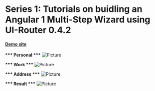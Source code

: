 # Series 1:  Tutorials on buidling an Angular 1 Multi-Step Wizard using UI-Router 0.4.2

#### [Demo site](http://multi-step-wizard.azurewebsites.net/series-1/#/form/personal)

<b>*** Personal ***</b>
![Picture](https://github.com/cwun/ng-multi-step-wizard-ui-router0/blob/master/screen-personal.png)

<b>*** Work ***</b>
![Picture](https://github.com/cwun/ng-multi-step-wizard-ui-router0/blob/master/screen-work.png)

<b>*** Address ***</b>
![Picture](https://github.com/cwun/ng-multi-step-wizard-ui-router0/blob/master/screen-address.png)

<b>*** Result ***</b>
![Picture](https://github.com/cwun/ng-multi-step-wizard-ui-router0/blob/master/screen-result.png)